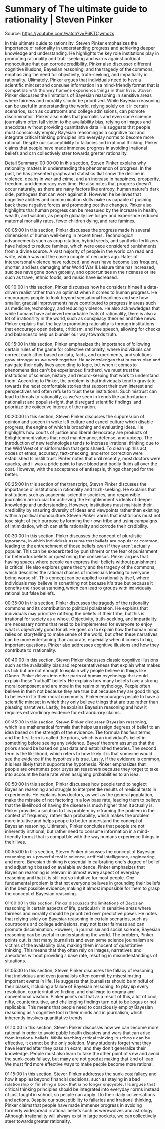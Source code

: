 # Summary of The ultimate guide to rationality | Steven Pinker

Source: https://youtube.com/watch?v=P6KTCjwmdzs

In this ultimate guide to rationality, Steven Pinker emphasizes the importance of rationality in understanding progress and achieving deeper knowledge and understanding. He highlights the key role institutions play in promoting rationality and truth-seeking and warns against political monoculture that can corrode credibility. Pinker also discusses different cognitive illusions, Bayesian reasoning, and the tragedy of the commons, emphasizing the need for objectivity, truth-seeking, and impartiality in rationality. Ultimately, Pinker argues that individuals need to have a scientific mindset and consume information in a mind-friendly format that is compatible with the way humans experience things in their lives.
Steven Pinker discusses the limitations of Bayesian reasoning in sensitive areas where fairness and morality should be prioritized. While Bayesian reasoning can be useful in understanding the world, relying solely on it in certain scenarios, such as courtrooms and college admissions, can promote discrimination. Pinker also notes that journalists and even some science journalism often fall victim to the availability bias, relying on images and anecdotes without providing quantitative data. He suggests that people must consciously employ Bayesian reasoning as a cognitive tool and integrate critical thinking principles into everyday norms to become more rational. Despite our susceptibility to fallacies and irrational thinking, Pinker claims that people have made immense progress in avoiding irrational beliefs and can collectively steer towards greater rationality.

Detail Summary: 
00:00:00
In this section, Steven Pinker explains why rationality matters in understanding the phenomenon of progress. In the past, he has presented graphs and statistics that show the decline in violence, deaths in war and crime, and an increase in happiness, prosperity, freedom, and democracy over time. He also notes that progress doesn't occur naturally, as there are many factors like entropy, human nature's dark side, pathogens that can work against it. However, he believes that cognitive abilities and communication skills make us capable of pushing back these negative forces and promoting positive changes. Pinker also highlights that human progress can be measured by the increase in health, wealth, and wisdom, as people globally live longer and experience reduced maternal mortality rates, fewer children dying, and rare famines.

00:05:00
In this section, Pinker discusses the progress made in several dimensions of human well-being in recent times. Technological advancements such as crop rotation, hybrid seeds, and synthetic fertilizers have helped to reduce famines, which were once considered punishments from a divine source. A vast majority of people in the world can read and write, which was not the case a couple of centuries ago. Rates of interpersonal violence have reduced, and wars have become less frequent, shorter, and less damaging after World War II. Leisure time has increased, suicides have gone down globally, and opportunities in the richness of life such as travel, ethnic foods, and music have increased.

00:10:00
In this section, Pinker discusses how he considers himself a data-driven realist rather than an optimist when it comes to human progress. He encourages people to look beyond sensational headlines and see how smaller, gradual improvements have contributed to progress in areas such as medicine, technology, and reducing violence. He also acknowledges that while humans have achieved remarkable feats of rationality, there is also a lot of irrationality in the world, such as conspiracy theories and fake news. Pinker explains that the key to promoting rationality is through institutions that encourage open debate, criticism, and free speech, allowing for checks and balances to help us blunder our way towards truth.

00:15:00
In this section, Pinker emphasizes the importance of following certain rules of the game for collective rationality, where individuals can correct each other based on data, facts, and experiments, and solutions grow stronger as we work together. He acknowledges that humans plan and navigate their daily lives according to logic, but when it comes to phenomena that can't be experienced firsthand, we must trust the institutions of science, history, and record-keeping that work to understand them. According to Pinker, the problem is that individuals tend to gravitate towards the most comfortable stories that support their own interest and perspectives and often refuse to trust these institutions. Such mistrust can lead to threats to rationality, as we've seen in trends like authoritarian-nationalist and populist-right, that disregard scientific findings, and prioritize the collective interest of the nation.

00:20:00
In this section, Steven Pinker discusses the suppression of opinion and speech in woke left culture and cancel culture which disable progress, the engine of which is broaching and evaluating ideas. He highlights how courts of justice and liberal democracy are products of Enlightenment values that need maintenance, defense, and upkeep. The introduction of new technologies tends to increase irrational thinking due to the Wild West of misinformation that gets shared. To clean up this act, codes of ethics, accuracy, fact-checking, and error correction were established to instill trust. Pinker notes that until recently, most doctors were quacks, and it was a pride point to have blood and bodily fluids all over the coat. However, with the acceptance of antisepsis, things changed for the better.

00:25:00
In this section of the transcript, Steven Pinker discusses the importance of institutions in rationality and truth-seeking. He explains that institutions such as academia, scientific societies, and responsible journalism are crucial for achieving the Enlightenment's ideals of deeper knowledge and understanding. However, institutions must maintain their credibility by ensuring diversity of ideas and viewpoints rather than existing within a political monoculture. Steven Pinker warns that institutions must not lose sight of their purpose by forming their own tribe and using campaigns of intimidation, which can stifle rationality and corrode their credibility.

00:30:00
In this section, Pinker discusses the concept of pluralistic ignorance, in which individuals assume that beliefs are popular or common, leading to the entrenchment of those beliefs even if they aren't actually popular. This can be exacerbated by punishment or the fear of punishment for heterodox beliefs or questioning the consensus. Pinker argues that having spaces where people can express their beliefs without punishment is critical. He also explores game theory and the tragedy of the commons, which describes the rational choices of individuals leading to everyone being worse off. This concept can be applied to rationality itself, where individuals may believe in something not because it's true but because it benefits their social standing, which can lead to groups with individually rational but false beliefs.

00:35:00
In this section, Pinker discusses the tragedy of the rationality commons and its contribution to political polarization. He explains that individuals may prioritize ratifying the beliefs of their tribe, but this is irrational for society as a whole. Objectivity, truth-seeking, and impartiality are necessary norms that need to be implemented for everyone to enjoy what is objectively good for all. He goes on to explain how the human mind relies on storytelling to make sense of the world, but often these narratives can be more entertaining than accurate, especially when it comes to big, important questions. Pinker also addresses cognitive illusions and how they contribute to irrationality.

00:40:00
In this section, Steven Pinker discusses classic cognitive illusions such as the availability bias and representativeness that explain what makes us tick but are not enough to explain why people believe in things like QAnon. Pinker delves into other parts of human psychology that could explain these "nutball" beliefs. He explains how many beliefs have a strong moral component and are more in the realm of mythology. People often believe in them not because they are true but because they are good things to believe in for their moral community. Pinker encourages people to have a scientific mindset in which they only believe things that are true rather than pleasing narratives. Lastly, he explains Bayesian reasoning and how it requires extraordinary evidence for extraordinary claims.

00:45:00
In this section, Steven Pinker discusses Bayesian reasoning, which is a mathematical formula that helps us assign degrees of belief to an idea based on the strength of the evidence. The formula has four terms, and the first term is called the priors, which is an individual's belief in something before seeing any evidence. Bayes' theorem assumes that the priors should be based on past data and established theories. The second term is the likelihood, which refers to how likely it is that someone would see the evidence if the hypothesis is true. Lastly, if the evidence is common, it is less likely that it supports the hypothesis. Pinker emphasizes that people are oftentimes poor Bayesian reasoners because they forget to take into account the base rate when assigning probabilities to an idea.

00:50:00
In this section, Pinker discusses how people tend to neglect Bayesian reasoning and struggle to interpret the results of medical tests in experiments. He explains how doctors, as well as the general population, make the mistake of not factoring in a low base rate, leading them to believe that the likelihood of having the disease is much higher than it actually is. Pinker provides a solution to this problem by reframing the problem in the context of frequency, rather than probability, which makes the problem more intuitive and helps people to better understand the concept of Bayesian reasoning. Ultimately, Pinker concludes that people are not inherently irrational, but rather need to consume information in a mind-friendly format that is compatible with the way humans experience things in their lives.

00:55:00
In this section, Steven Pinker discusses the concept of Bayesian reasoning as a powerful tool in science, artificial intelligence, engineering, and more. Bayesian thinking is essential in calibrating one's degree of belief and adjusting it based on available evidence. Pinker emphasizes that Bayesian reasoning is relevant in almost every aspect of everyday reasoning and that it is still not so intuitive for most people. One fundamental problem is that not everyone believes in grounding their beliefs in the best possible evidence, making it almost impossible for them to grasp the concept of Bayesian reasoning.

01:00:00
In this section, Pinker discusses the limitations of Bayesian reasoning in certain aspects of life, particularly in sensitive areas where fairness and morality should be prioritized over predictive power. He notes that relying solely on Bayesian reasoning in certain scenarios, such as courtrooms and college admissions, may not foster fairness and can promote discrimination. However, in journalism and social science, Bayesian reasoning can be useful in understanding the world. The problem, Pinker points out, is that many journalists and even some science journalism are victims of the availability bias, making them innocent of quantitative thinking. This means that they often rely on images, narratives, and anecdotes without providing a base rate, resulting in misunderstandings of situations.

01:05:00
In this section, Steven Pinker discusses the fallacy of reasoning that individuals and even journalists often commit by misestimating important events in life. He suggests that journalists should be mindful of their biases, including a failure of Bayesian reasoning, to play up every revolution, counterintuitive finding, and challenge to dogma and conventional wisdom. Pinker points out that as a result of this, a lot of cool, nifty, counterintuitive, and challenging findings turn out to be bogus or not replicable. This means that people need to consciously employ Bayesian reasoning as a cognitive tool in their minds and in journalism, which inherently involves quantitative trends.

01:10:00
In this section, Steven Pinker discusses how we can become more rational in order to avoid public health disasters and wars that can arise from irrational beliefs. While teaching critical thinking in schools can be effective, it cannot be the only solution. Many students forget what they have learned after they pass an exam, and they don't generalize their knowledge. People must also learn to take the other point of view and avoid the sunk-costs fallacy, but many are not good at making that kind of leap. We must find more effective ways to make people become more rational.

01:15:00
In this section, Steven Pinker addresses the sunk-cost fallacy and how it applies beyond financial decisions, such as staying in a bad relationship or finishing a book that is no longer enjoyable. He argues that critical thinking principles should be integrated into everyday norms instead of just taught in school, so people can apply it to their daily conversations and actions. Despite our susceptibility to fallacies and irrational thinking, Pinker claims that people have made immense progress in avoiding formerly widespread irrational beliefs such as werewolves and astrology. Although irrationality will always exist in large pockets, we can collectively steer towards greater rationality.

